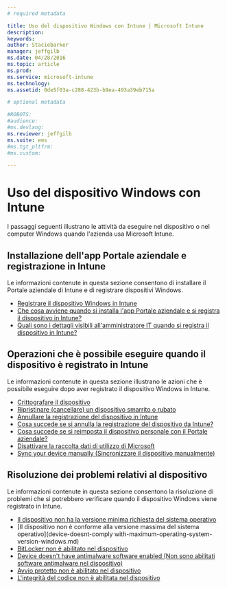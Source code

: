 ```yaml
---
# required metadata

title: Uso del dispositivo Windows con Intune | Microsoft Intune
description:
keywords:
author: Staciebarker
manager: jeffgilb
ms.date: 04/28/2016
ms.topic: article
ms.prod:
ms.service: microsoft-intune
ms.technology:
ms.assetid: 0de5f03a-c288-423b-b9ea-493a39eb715a

# optional metadata

#ROBOTS:
#audience:
#ms.devlang:
ms.reviewer: jeffgilb
ms.suite: ems
#ms.tgt_pltfrm:
#ms.custom:

---
```


# Uso del dispositivo Windows con Intune

I passaggi seguenti illustrano le attività da eseguire nel dispositivo o nel computer Windows quando l'azienda usa Microsoft Intune.

## Installazione dell'app Portale aziendale e registrazione in Intune

Le informazioni contenute in questa sezione consentono di installare il Portale aziendale di Intune e di registrare dispositivi Windows.

- [Registrare il dispositivo Windows in Intune](enroll-your-device-in-intune-windows.md)</br>
- [Che cosa avviene quando si installa l'app Portale aziendale e si registra il dispositivo in Intune?](what-happens-if-you-install-the-company-portal-app-and-enroll-your-device-in-intune-windows.md)</br>
- [Quali sono i dettagli visibili all'amministratore IT quando si registra il dispositivo in Intune?](what-can-your-it-administrator-see-when-you-enroll-your-device-in-intune-windows.md)

## Operazioni che è possibile eseguire quando il dispositivo è registrato in Intune

Le informazioni contenute in questa sezione illustrano le azioni che è possibile eseguire dopo aver registrato il dispositivo Windows in Intune.

- [Crittografare il dispositivo](encrypt-your-device-windows.md)</br>
- [Ripristinare (cancellare) un dispositivo smarrito o rubato](reset-erase-your-lost-or-stolen-device-windows.md)</br>
- [Annullare la registrazione del dispositivo in Intune](unenroll-your-device-from-intune-windows.md)</br>
- [Cosa succede se si annulla la registrazione del dispositivo da Intune?](what-happens-if-you-unenroll-your-device-from-intune-windows.md)</br>
- [Cosa succede se si reimposta il dispositivo personale con il Portale aziendale?](what-happens-if-you-reset-your-device-using-the-company-portal-windows.md)</br>
- [Disattivare la raccolta dati di utilizzo di Microsoft](turn-off-microsoft-usage-data-collection-windows.md)</br>
- [Sync your device manually (Sincronizzare il dispositivo manualmente)](sync-your-device-manually-windows.md)

## Risoluzione dei problemi relativi al dispositivo

Le informazioni contenute in questa sezione consentono la risoluzione di problemi che si potrebbero verificare quando il dispositivo Windows viene registrato in Intune.

- [Il dispositivo non ha la versione minima richiesta del sistema operativo](device-doesnt-have-the-required-minimum-operating-system-version-windows.md)</br>
- [Il dispositivo non è conforme alla versione massima del sistema operativo](device-doesnt-comply with-maximum-operating-system-version-windows.md)</br>
- [BitLocker non è abilitato nel dispositivo](device-doesnt-have-bitlocker-enabled-windows.md)</br>
- [Device doesn't have antimalware software enabled (Non sono abilitati software antimalware nel dispositivo)](device-doesnt-have-antimalware-software-enabled-windows.md)</br>
- [Avvio protetto non è abilitato nel dispositivo](device-doesnt-have-secure-boot-enabled-windows.md)</br>
- [L'integrità del codice non è abilitata nel dispositivo](device-doesnt-have-code-integrity-enabled-windows.md)




<!--HONumber=May16_HO1-->


